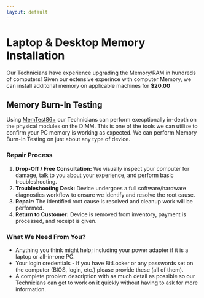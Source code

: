 ```yaml
---
layout: default
---
```

# Laptop & Desktop Memory Installation

Our Technicians have experience upgrading the Memory/RAM in hundreds of computers! Given our extensive experince with computer Memory, we can install additonal memory on applicable machines for **$20.00**

## Memory Burn-In Testing

Using [MemTest86+](https://www.memtest86.com/) our Technicians can perform execptionally in-depth on the physical modules on the DIMM. This is one of the tools we can utilize to confirm your PC memory is working as expected. We can perform Memory Burn-In Testing on just about any type of device.

### Repair Process

1. **Drop-Off / Free Consultation:** We visually inspect your computer for damage, talk to you about your experience, and perform basic troubleshooting.
1. **Troubleshooting Desk:** Device undergoes a full software/hardware diagnostics workflow to ensure we identify and resolve the root cause.
1. **Repair:** The identified root cause is resolved and cleanup work will be performed.
1. **Return to Customer:** Device is removed from inventory, payment is processed, and receipt is given.

### What We Need From You?

- Anything you think might help; including your power adapter if it is a laptop or all-in-one PC.
- Your login credentials - If you have BitLocker or any passwords set on the computer (BIOS, login, etc.) please provide these (all of them).
- A complete problem description with as much detail as possible so our Technicians can get to work on it quickly without having to ask for more information.
